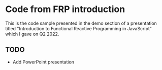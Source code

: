 # Code from FRP introduction

This is the code sample presented in the demo section of a presentation titled "Introduction to Functional Reactive Programming in JavaScript" which I gave on Q2 2022.

## TODO
* Add PowerPoint presentation
